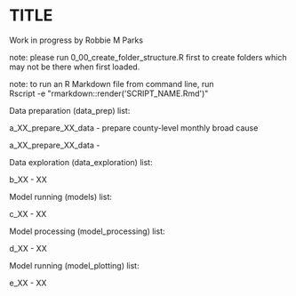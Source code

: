 # TITLE
Work in progress by Robbie M Parks

note: please run 0_00_create_folder_structure.R first to create folders which may not be there when first loaded.

note: to run an R Markdown file from command line, run\
Rscript -e "rmarkdown::render('SCRIPT_NAME.Rmd')"

Data preparation (data_prep) list:

a_XX_prepare_XX_data               - prepare county-level monthly broad cause

a_XX_prepare_XX_data           -

Data exploration (data_exploration) list:

b_XX                                                  - XX

Model running (models) list:

c_XX                                                  - XX

Model processing (model_processing) list:

d_XX                                                  - XX

Model running (model_plotting) list:

e_XX                                                  - XX
